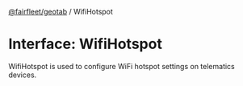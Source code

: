 [@fairfleet/geotab](../README.md) / WifiHotspot

# Interface: WifiHotspot

WifiHotspot is used to configure WiFi hotspot settings on telematics devices.
